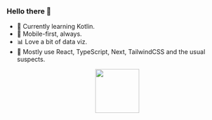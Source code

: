 ### Hello there 👋
<ul>
  <li>🥋 Currently learning Kotlin.</li>
  <li>📱 Mobile-first, always.</li>
  <li>📊 Love a bit of data viz.</li>
  <li>🚀 Mostly use React, TypeScript, Next, TailwindCSS and the usual suspects.</li>
</ul>





<p align="center">
<img src="https://media2.giphy.com/media/3oEjI6SIIHBdRxXI40/giphy.gif?cid=ecf05e47mh1cey2wvwklmvxypq1kwg0doejfhumtyrj5l89p&rid=giphy.gif&ct=g" height="100" width="auto"/>
</p>
<!--
**daniel-collings/daniel-collings** is a ✨ _special_ ✨ repository because its `README.md` (this file) appears on your GitHub profile.

Here are some ideas to get you started:

- 🔭 I’m currently working on ...
- 🌱 I’m currently learning ...
- 👯 I’m looking to collaborate on ...
- 🤔 I’m looking for help with ...
- 💬 Ask me about ...
- 📫 How to reach me: ...
- 😄 Pronouns: ...
- ⚡ Fun fact: ...
-->
